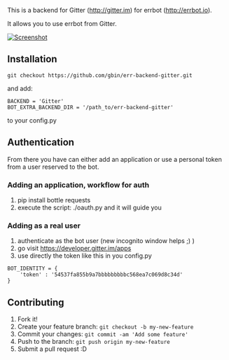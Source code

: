 This is a backend for Gitter (http://gitter.im) for errbot (http://errbot.io).

It allows you to use errbot from Gitter.

[![Screenshot](https://raw.githubusercontent.com/errbotio/err-backend-gitter/master/screenshot.png)](#screenshot)

## Installation

```
git checkout https://github.com/gbin/err-backend-gitter.git
```

and add:

```
BACKEND = 'Gitter'
BOT_EXTRA_BACKEND_DIR = '/path_to/err-backend-gitter'
```

to your config.py

## Authentication
From there you have can either add an application or use a personal token from a
user reserved to the bot.

### Adding an application, workflow for auth
1. pip install bottle requests
2. execute the script: ./oauth.py and it will guide you

### Adding as a real user
1. authenticate as the bot user (new incognito window helps ;) )
2. go visit https://developer.gitter.im/apps
3. use directly the token like this in you config.py

```
BOT_IDENTITY = {
    'token' : '54537fa855b9a7bbbbbbbbbc568ea7c069d8c34d'
}
```

## Contributing

1. Fork it!
2. Create your feature branch: `git checkout -b my-new-feature`
3. Commit your changes: `git commit -am 'Add some feature'`
4. Push to the branch: `git push origin my-new-feature`
5. Submit a pull request :D

